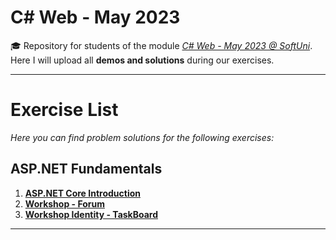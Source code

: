 # C# Web - May 2023
🎓 Repository for students of the module [*C# Web - May 2023 @ SoftUni*](https://softuni.bg/modules/108/csharp-web-may-2023/1404). Here I will upload all **demos and solutions** during our exercises.
***
# Exercise List
*Here you can find problem solutions for the following exercises:*
## ASP.NET Fundamentals
1. [**ASP.NET Core Introduction**](https://github.com/KrIsKa7a/CSharpWeb-May2023/tree/main/ASP.NET%20Fundamentals/E01.%20ASP.NET%20Core%20Introduction)
2. [**Workshop - Forum**](https://github.com/KrIsKa7a/CSharpWeb-May2023/tree/main/ASP.NET%20Fundamentals/E02.%20Workshop%20-%20Forum)
3. [**Workshop Identity - TaskBoard**](https://github.com/KrIsKa7a/CSharpWeb-May2023/tree/main/ASP.NET%20Fundamentals/E03.%20Identity%20Workshop%20-%20TaskBoard)

***
